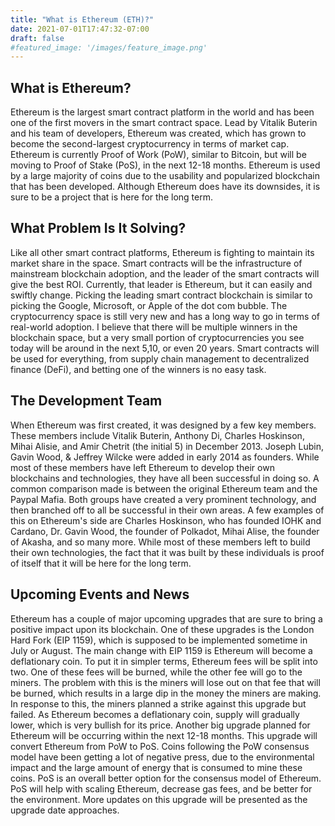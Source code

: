 ```yaml
---
title: "What is Ethereum (ETH)?"
date: 2021-07-01T17:47:32-07:00
draft: false
#featured_image: '/images/feature_image.png'
---
```


## What is Ethereum?

Ethereum is the largest smart contract platform in the world and has been one of the first movers in the smart contract space. Lead by Vitalik Buterin and his team of developers, Ethereum was created, which has grown to become the second-largest cryptocurrency in terms of market cap. Ethereum is currently Proof of Work (PoW), similar to Bitcoin, but will be moving to Proof of Stake (PoS), in the next 12-18 months. Ethereum is used by a large majority of coins due to the usability and popularized blockchain that has been developed. Although Ethereum does have its downsides, it is sure to be a project that is here for the long term.

## What Problem Is It Solving?

Like all other smart contract platforms, Ethereum is fighting to maintain its market share in the space. Smart contracts will be the infrastructure of mainstream blockchain adoption, and the leader of the smart contracts will give the best ROI. Currently, that leader is Ethereum, but it can easily and swiftly change. Picking the leading smart contract blockchain is similar to picking the Google, Microsoft, or Apple of the dot com bubble. The cryptocurrency space is still very new and has a long way to go in terms of real-world adoption. I believe that there will be multiple winners in the blockchain space, but a very small portion of cryptocurrencies you see today will be around in the next 5,10, or even 20 years. Smart contracts will be used for everything, from supply chain management to decentralized finance (DeFi), and betting one of the winners is no easy task.

## The Development Team

When Ethereum was first created, it was designed by a few key members. These members include Vitalik Buterin, Anthony Di, Charles Hoskinson, Mihai Alisie, and Amir Chetrit (the initial 5) in December 2013. Joseph Lubin, Gavin Wood, & Jeffrey Wilcke were added in early 2014 as founders. While most of these members have left Ethereum to develop their own blockchains and technologies, they have all been successful in doing so. A common comparison made is between the original Ethereum team and the Paypal Mafia. Both groups have created a very prominent technology, and then branched off to all be successful in their own areas. A few examples of this on Ethereum's side are Charles Hoskinson, who has founded IOHK and Cardano, Dr. Gavin Wood, the founder of Polkadot, Mihai Alise, the founder of Akasha, and so many more. While most of these members left to build their own technologies, the fact that it was built by these individuals is proof of itself that it will be here for the long term.

## Upcoming Events and News

Ethereum has a couple of major upcoming upgrades that are sure to bring a positive impact upon its blockchain. One of these upgrades is the London Hard Fork (EIP 1159), which is supposed to be implemented sometime in July or August. The main change with EIP 1159 is Ethereum will become a deflationary coin. To put it in simpler terms, Ethereum fees will be split into two. One of these fees will be burned, while the other fee will go to the miners. The problem with this is the miners will lose out on that fee that will be burned, which results in a large dip in the money the miners are making. In response to this, the miners planned a strike against this upgrade but failed. As Ethereum becomes a deflationary coin, supply will gradually lower, which is very bullish for its price. Another big upgrade planned for Ethereum will be occurring within the next 12-18 months. This upgrade will convert Ethereum from PoW to PoS. Coins following the PoW consensus model have been getting a lot of negative press, due to the environmental impact and the large amount of energy that is consumed to mine these coins. PoS is an overall better option for the consensus model of Ethereum. PoS will help with scaling Ethereum, decrease gas fees, and be better for the environment. More updates on this upgrade will be presented as the upgrade date approaches.
